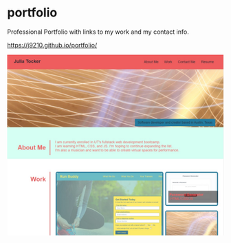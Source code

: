 # portfolio
Professional Portfolio with links to my work and my contact info.

https://j9210.github.io/portfolio/

<img src="css/imgs/portfolioss.jpg">
